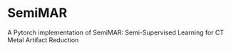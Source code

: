 # SemiMAR
A Pytorch implementation of SemiMAR: Semi-Supervised Learning for CT Metal Artifact Reduction
